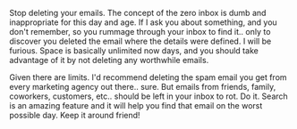 

Stop deleting your emails. The concept of the zero inbox is dumb and inappropriate for this day and age. If I ask you about something, and you don't remember, so you rummage through your inbox to find it.. only to discover you deleted the email where the details were defined. I will be furious. Space is basically unlimited now days, and you should take advantage of it by not deleting any worthwhile emails. 

Given there are limits. I'd recommend deleting the spam email you get from every marketing agency out there.. sure. But emails from friends, family, coworkers, customers, etc.. should be left in your inbox to rot. Do it. Search is an amazing feature and it will help you find that email on the worst possible day. Keep it around friend!